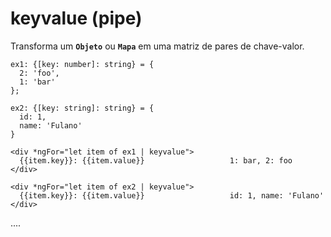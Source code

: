 # keyvalue (pipe) 

Transforma um **`Objeto`** ou **`Mapa`** em uma matriz de pares de chave-valor.

    ex1: {[key: number]: string} = {
      2: 'foo', 
      1: 'bar'
    };

    ex2: {[key: string]: string} = {
      id: 1,  
      name: 'Fulano'
    }
    
    <div *ngFor="let item of ex1 | keyvalue">
      {{item.key}}: {{item.value}}                   1: bar, 2: foo
    </div>
    
    <div *ngFor="let item of ex2 | keyvalue">
      {{item.key}}: {{item.value}}                   id: 1, name: 'Fulano' 
    </div>


....
